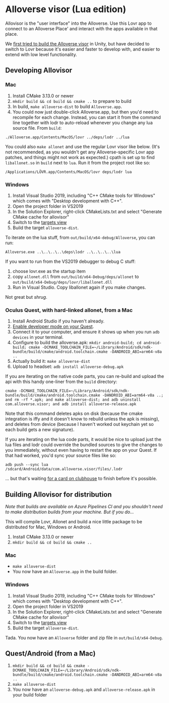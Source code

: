 # Alloverse visor (Lua edition)

Allovisor is the "user interface" into the Alloverse. Use this Lovr app to connect to an Alloverse Place' and interact with the apps available in that place.

We [first tried to build the Alloverse visor](https://github.com/alloverse/allovisor)
in Unity, but have decided to switch to Lovr because it's easier and faster to develop
with, and easier to extend with low level functionality.

## Developing Allovisor

### Mac

1. Install CMake 3.13.0 or newer
2. `mkdir build && cd build && cmake ..` to prepare to build
3. In build, `make alloverse-dist` to build `Alloverse.app`.
4. You could now just double-click Alloverse.app, but then you'd need to recompile
   for each change. Instead, you can start it from the command line together with
   lodr to auto-reload whenever you change any lua source file. From `build`:

`./Alloverse.app/Contents/MacOS/lovr ../deps/lodr ../lua`

You could also `make allonet` and use the regular Lovr visor like below. (It's not
recommended, as you wouldn't get any Alloverse-specific Lovr app patches, and things
might not work as expected.) cpath is set up to find
`liballonet.so` in `build` next to `lua`. Run it from the project root like so:

`/Applications/LÖVR.app/Contents/MacOS/lovr deps/lodr lua`

### Windows

1. Install Visual Studio 2019, including "C++ CMake tools for Windows" which comes with "Desktop development with C++".
2. Open the project folder in VS2019
3. In the Solution Explorer, right-click CMakeLists.txt and select "Generate CMake cache for allovisor"
4. Switch to the [targets view](https://docs.microsoft.com/en-us/cpp/build/cmake-projects-in-visual-studio?view=vs-2019#ide-integration)
5. Build the target `alloverse-dist`.

To iterate on the lua stuff, from `out/build/x64-debug/Alloverse`, you can run:

`Alloverse.exe ..\..\..\..\deps\lodr ..\..\..\..\lua`

If you want to run from the VS2019 debugger to debug C stuff:

1. choose lovr.exe as the startup item
2. copy `allonet.dll` from `out/build/x64-Debug/deps/allonet` to `out/build/x64-Debug/deps/lovr/liballonet.dll`
3. Run in Visual Studio. Copy liballonet again if you make changes.

Not great but _shrug_.

### Oculus Quest, with hard-linked allonet, from a Mac

1. Install Android Studio if you haven't already.
2. [Enable developer mode on your Quest](https://developer.oculus.com/documentation/quest/latest/concepts/mobile-device-setup-quest/).
3. Connect it to your computer, and ensure it shows up when you run `adb devices` in your terminal.
4. Configure to build the alloverse.apk: `mkdir android-build; cd android-build; cmake -DCMAKE_TOOLCHAIN_FILE=~/Library/Android/sdk/ndk-bundle/build/cmake/android.toolchain.cmake -DANDROID_ABI=arm64-v8a ..`
5. Actually build it: `make alloverse-dist`
6. Upload to headset: `adb install alloverse-debug.apk`

If you are iterating on the native code parts, you can re-build and upload the api with this handy one-liner
from the `build` directory:

`cmake -DCMAKE_TOOLCHAIN_FILE=~/Library/Android/sdk/ndk-bundle/build/cmake/android.toolchain.cmake -DANDROID_ABI=arm64-v8a ..; and rm -rf *.apk; and make alloverse-dist; and adb uninstall com.alloverse.visor; and adb install alloverse-release.apk`

Note that this command deletes apks on disk (because the cmake integration is iffy and it doesn't know
to rebuild unless the apk is missing), and deletes from device (because I haven't worked out keychain yet
so each build gets a new signature).

If you are iterating on the lua code parts, it would be nice to upload just the lua files and
lodr could override the bundled sources to give the changes to you immediately, without even
having to restart the app on your Quest. If that had worked, you'd sync your source files like so:

`adb push --sync lua /sdcard/Android/data/com.alloverse.visor/files/.lodr`

... but that's waiting [for a card on clubhouse](https://app.clubhouse.io/alloverse/story/168/get-lodr-to-work-on-android-for-custom-alloverse-debug-apk)
to finish before it's possible.

## Building Allovisor for distribution

_Note that builds are available on Azure Pipelines CI and you shouldn't need to make distribution builds from your machine. But if you do..._

This will compile Lovr, Allonet and build a nice little package to be distributed
for Mac, Windows or Android.

1. Install CMake 3.13.0 or newer
2. `mkdir build && cd build && cmake ..`

### Mac

- `make alloverse-dist`
- You now have an `Alloverse.app` in the build folder.

### Windows

1. Install Visual Studio 2019, including "C++ CMake tools for Windows" which comes with "Desktop development with C++".
2. Open the project folder in VS2019
3. In the Solution Explorer, right-click CMakeLists.txt and select "Generate CMake cache for allovisor"
4. Switch to the [targets view](https://docs.microsoft.com/en-us/cpp/build/cmake-projects-in-visual-studio?view=vs-2019#ide-integration)
5. Build the target `alloverse-dist`.

Tada. You now have an `Alloverse` folder and zip file in `out/build/x64-Debug`.

## Quest/Android (from a Mac)

1. `mkdir build && cd build && cmake -DCMAKE_TOOLCHAIN_FILE=~/Library/Android/sdk/ndk-bundle/build/cmake/android.toolchain.cmake -DANDROID_ABI=arm64-v8a ..`
2. `make alloverse-dist`
3. You now have an `alloverse-debug.apk` and `alloverse-release.apk` in your build folder
